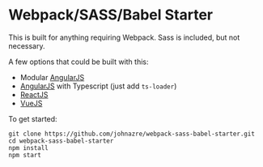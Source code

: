 # Webpack/SASS/Babel Starter

This is built for anything requiring Webpack. Sass is included, but not necessary.

A few options that could be built with this:
- Modular [AngularJS](https://angularjs.org/)
- [AngularJS](https://angularjs.org/) with Typescript (just add `ts-loader`)
- [ReactJS](https://facebook.github.io/react/)
- [VueJS](https://vuejs.org/)

To get started:

```
git clone https://github.com/johnazre/webpack-sass-babel-starter.git
cd webpack-sass-babel-starter
npm install
npm start
```
